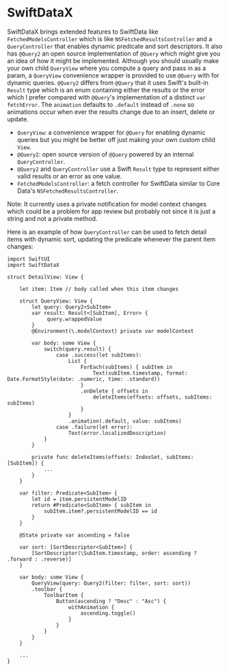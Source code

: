 # SwiftDataX

SwiftDataX brings extended features to SwiftData like `FetchedModelsController` which is like `NSFetchedResultsController` and a `QueryController` that enables dynamic predicate and sort descriptors. It also has `@Query2` an open source implementation of `@Query` which might give you an idea of how it might be implemented. Although you should usually make your own child `QueryView` where you compute a query and pass in as a param, a `QueryView` convenience wrapper is provided to use `@Query` with for dynamic queries. `@Query2` differs from `@Query` that it uses Swift's built-in `Result` type which is an enum containing either the results or the error which I prefer compared with `@Query`'s implementation of a distinct `var fetchError`. The `animation` defaults to `.default` instead of `.none` so animations occur when ever the results change due to an insert, delete or update.

* `QueryView`: a convenience wrapper for `@Query` for enabling dynamic queries but you might be better off just making your own custom child `View`.
* `@Query2`: open source version of `@Query` powered by an internal `QueryController`.
* `@Query2` and `QueryController` use a Swift `Result` type to represent either valid results or an error as one value.
* `FetchedModelsController`: a fetch controller for SwiftData similar to Core Data's `NSFetchedResultsController`.

Note: It currently uses a private notification for model context changes which could be a problem for app review but probably not since it is just a string and not a private method.

Here is an example of how `QueryController` can be used to fetch detail items with dynamic sort, updating the predicate whenever the parent item changes:

```
import SwiftUI
import SwiftDataX

struct DetailView: View {
    
    let item: Item // body called when this item changes
    
    struct QueryView: View {
        let query: Query2<SubItem>
        var result: Result<[SubItem], Error> {
             query.wrappedValue
        }
        @Environment(\.modelContext) private var modelContext
        
        var body: some View {
            switch(query.result) {
                case .success(let subItems):
                    List {
                        ForEach(subItems) { subItem in
                            Text(subItem.timestamp, format: Date.FormatStyle(date: .numeric, time: .standard))
                        }
                        .onDelete { offsets in
                            deleteItems(offsets: offsets, subItems: subItems)
                        }
                    }
                    .animation(.default, value: subItems)
                case .failure(let error):
                    Text(error.localizedDescription)
            }
        }
        
        private func deleteItems(offsets: IndexSet, subItems: [SubItem]) {
            ...
        }
    }

    var filter: Predicate<SubItem> {
        let id = item.persistentModelID
        return #Predicate<SubItem> { subItem in
            subItem.item?.persistentModelID == id
        }
    }
    
    @State private var ascending = false
    
    var sort: [SortDescriptor<SubItem>] {
        [SortDescriptor(\SubItem.timestamp, order: ascending ? .forward : .reverse)]
    }

    var body: some View {
        QueryView(query: Query2(filter: filter, sort: sort))
        .toolbar {
            ToolbarItem {
                Button(ascending ? "Desc" : "Asc") {
                    withAnimation {
                        ascending.toggle()
                    }
                }
            }
        }
    }
    
    ...
}
```
